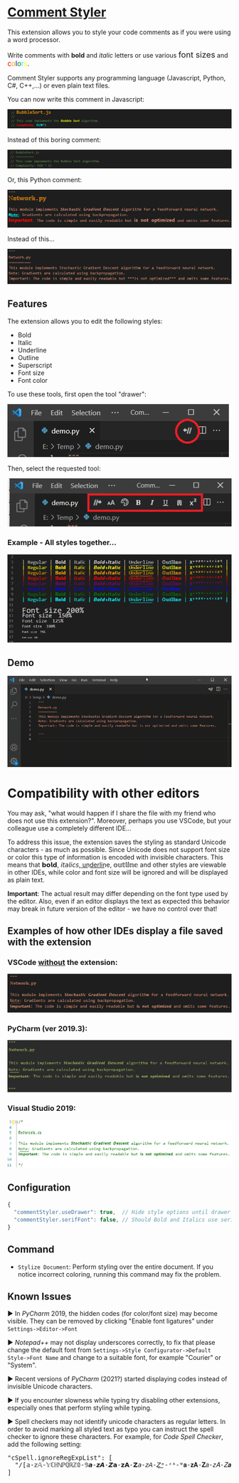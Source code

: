 # [Comment Styler](https://marketplace.visualstudio.com/items?itemName=krembolabs.comment-styler)


This extension allows you to style your code comments as if you were using a word processor.

Write comments with **bold** and *italic* letters or use various <span style="font-size:1.3em">font sizes</span> and <span style="font-size:1.1em;color:red">c</span><span style="font-size:1.1em;color:orange">o</span><span style="font-size:1.1em;color:blue">l</span><span style="font-size:1.1em;color:green">o</span><span style="font-size:1.1em;color:cyan">r</span><span style="font-size:1.1em;color:yellow">s</span>.

Comment Styler supports any programming language (Javascript, Python, C#, C++,...) or even plain text files.

You can now write this comment in Javascript:

![Styled JS comment](resource/readme/demojs.png)

Instead of this boring comment:

![Styled JS comment](resource/readme/jsnostyle.png)

Or, this Python comment:

![Styled comment](resource/readme/styled_comment.png)

Instead of this...

![Regular comment](resource/readme/regular_comment.png)

## Features

The extension allows you to edit the following styles:

* Bold
* Italic
* Underline
* Outline
* Superscript
* Font size
* Font color

To use these tools, first open the tool "drawer":

![Open tools](resource/readme/howto1.png)

Then, select the requested tool:

![Open tools](resource/readme/howto2.png)


### Example - All styles together...
![All styles](resource/readme/all.png)

## Demo 

![Demo](resource/readme/demo.gif)


# Compatibility with other editors

You may ask, "what would happen if I share the file with my friend who does not use this extension?".
Moreover, perhaps you use VSCode, but your colleague use a completely different IDE...

To address this issue, the extension saves the styling as standard Unicode characters - as much as possible. 
Since Unicode does not support font size or color this type of information is encoded with invisible characters. 
This means that 𝗯𝗼𝗹𝗱, 𝘪𝘵𝘢𝘭𝘪𝘤𝘴, u͟n͟d͟e͟r͟l͟i͟n͟e, 𝕠𝕦𝕥𝕝𝕚𝕟𝕖 and other styles are viewable in other IDEs, while color and font size will be ignored and will be displayed as plain text.

**Important**: The actual result may differ depending on the font type used by the editor. 
Also, even if an editor displays the text as expected this behavior may break in future version of the editor - we have no control over that!
  
  
  
##  Examples of how other IDEs display a file saved with the extension

### VSCode <ins>without</ins> the extension:

![VSCode without extension](resource/readme/vsc_no_extension.png)

### PyCharm (ver 2019.3):

![PyCharm demo](resource/readme/pycharm.png)

### Visual Studio 2019:

![Visual Studio demo](resource/readme/vs.png)



## Configuration

```js
{
  "commentStyler.useDrawer": true,  // Hide style options until drawer button is clicked
  "commentStyler.serifFont": false, // Should Bold and Italics use serif font (letters with small extra stroke)
}
```

## Command

* `Stylize Document`: Perform styling over the entire document. If you notice incorrect coloring, running this command may fix the problem.



## Known Issues

► In *PyCharm* 2019, the hidden codes (for color/font size) may become visible. 
They can be removed by clicking "Enable font ligatures" under `Settings->Editor->Font`

► *Notepad++* may not display underscores correctly, to fix that please change the default font from `Settings->Style Configurator->Default Style->Font Name` and change to a suitable font, for example "Courier" or "System".

► Recent versions of *PyCharm* (2021?) started displaying codes instead of invisible Unicode characters. 

► If you encounter slowness while typing try disabling other extensions, especially ones that perform styling while typing.

► Spell checkers may not identify unicode characters as regular letters.
In order to avoid marking all styled text as typo you can instruct the spell checker to ignore these characters.
For example, for *Code Spell Checker*, add the following setting:
<pre>
"cSpell.ignoreRegExpList": [
  "/[𝕒-𝕫𝔸-𝕐ℂℍℕℙℚℝℤ𝟘-𝟡𝙖-𝙯𝘼-𝙕𝗮-𝘇𝗔-𝗭𝘢-𝘻𝘈-𝘡͟ᵃ-ᶻᴬ-ᵂ𝐚-𝐳𝐀-𝐙𝑎-𝑧𝐴-𝑍𝒂-𝒛𝑨-𝒁̶]+/ug"
]
</pre>

